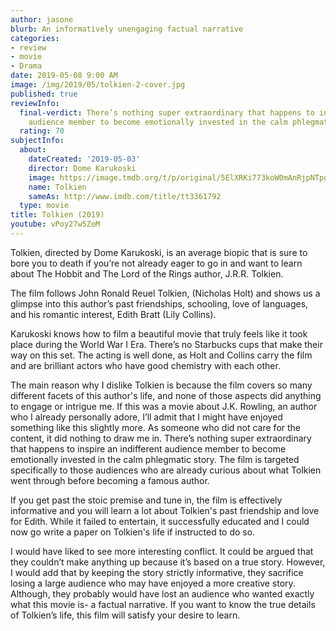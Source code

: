```yaml
---
author: jasone
blurb: An informatively unengaging factual narrative
categories:
- review
- movie
- Drama
date: 2019-05-08 9:00 AM
image: /img/2019/05/tolkien-2-cover.jpg
published: true
reviewInfo:
  final-verdict: There’s nothing super extraordinary that happens to inspire an indifferent
    audience member to become emotionally invested in the calm phlegmatic story.
  rating: 70
subjectInfo:
  about:
    dateCreated: '2019-05-03'
    director: Dome Karukoski
    image: https://image.tmdb.org/t/p/original/5ElXRKi773koW0mAnRjpNTpgZXZ.jpg
    name: Tolkien
    sameAs: http://www.imdb.com/title/tt3361792
  type: movie
title: Tolkien (2019)
youtube: vPoy27w5ZoM
---
```


Tolkien, directed by Dome Karukoski, is an average biopic that is sure to bore you to death if you’re not already eager to go in and want to learn about The Hobbit and The Lord of the Rings author, J.R.R. Tolkien.

The film follows John Ronald Reuel Tolkien, (Nicholas Holt) and shows us a glimpse into this author’s past friendships, schooling, love of languages, and his romantic interest, Edith Bratt (Lily Collins).

Karukoski knows how to film a beautiful movie that truly feels like it took place during the World War I Era. There’s no Starbucks cups that make their way on this set. The acting is well done, as Holt and Collins carry the film and are brilliant actors who have good chemistry with each other. 

The main reason why I dislike Tolkien is because the film covers so many different facets of this author's life, and none of those aspects did anything to engage or intrigue me. If this was a movie about J.K. Rowling, an author who I already personally adore, I’ll admit that I might have enjoyed something like this slightly more. As someone who did not care for the content, it did nothing to draw me in. There’s nothing super extraordinary that happens to inspire an indifferent audience member to become emotionally invested in the calm phlegmatic story. The film is targeted specifically to those audiences who are already curious about what Tolkien went through before becoming a famous author.

If you get past the stoic premise and tune in, the film is effectively informative and you will learn a lot about Tolkien's past friendship and love for Edith. While it failed to entertain, it successfully educated and I could now go write a paper on Tolkien's life if instructed to do so. 

I would have liked to see more interesting conflict. It could be argued that they couldn’t make anything up because it’s based on a true story. However, I would add that by keeping the story strictly informative, they sacrifice losing a large audience who may have enjoyed a more creative story. Although, they probably would have lost an audience who wanted exactly what this movie is- a factual narrative. If you want to know the true details of Tolkien’s life, this film will satisfy your desire to learn.